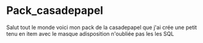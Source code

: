 # Pack_casadepapel
Salut tout le monde voici mon pack de la casadepapel que j'ai crée une petit tenu en item avec le masque adisposition n'oubliée pas les les SQL
